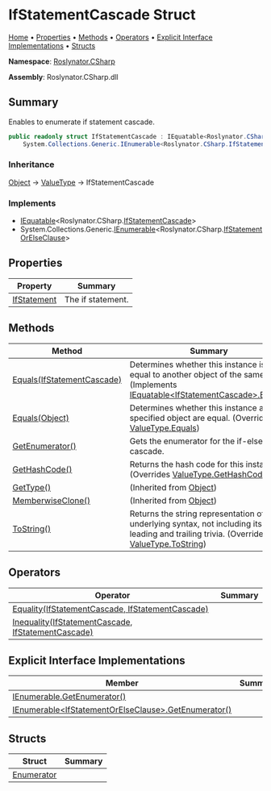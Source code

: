 # IfStatementCascade Struct

[Home](../../../README.md) &#x2022; [Properties](#properties) &#x2022; [Methods](#methods) &#x2022; [Operators](#operators) &#x2022; [Explicit Interface Implementations](#explicit-interface-implementations) &#x2022; [Structs](#structs)

**Namespace**: [Roslynator.CSharp](../README.md)

**Assembly**: Roslynator\.CSharp\.dll

## Summary

Enables to enumerate if statement cascade\.

```csharp
public readonly struct IfStatementCascade : IEquatable<Roslynator.CSharp.IfStatementCascade>,
    System.Collections.Generic.IEnumerable<Roslynator.CSharp.IfStatementOrElseClause>
```

### Inheritance

[Object](https://docs.microsoft.com/en-us/dotnet/api/system.object) &#x2192; [ValueType](https://docs.microsoft.com/en-us/dotnet/api/system.valuetype) &#x2192; IfStatementCascade

### Implements

* [IEquatable](https://docs.microsoft.com/en-us/dotnet/api/system.iequatable-1)\<Roslynator\.CSharp\.[IfStatementCascade](./README.md)>
* System\.Collections\.Generic\.[IEnumerable](https://docs.microsoft.com/en-us/dotnet/api/system.collections.generic.ienumerable-1)\<Roslynator\.CSharp\.[IfStatementOrElseClause](../IfStatementOrElseClause/README.md)>

## Properties

| Property | Summary |
| -------- | ------- |
| [IfStatement](IfStatement/README.md) | The if statement\. |

## Methods

| Method | Summary |
| ------ | ------- |
| [Equals(IfStatementCascade)](Equals/README.md#Roslynator_CSharp_IfStatementCascade_Equals_Roslynator_CSharp_IfStatementCascade_) | Determines whether this instance is equal to another object of the same type\. \(Implements [IEquatable\<IfStatementCascade>.Equals](https://docs.microsoft.com/en-us/dotnet/api/system.iequatable-1.equals)\) |
| [Equals(Object)](Equals/README.md#Roslynator_CSharp_IfStatementCascade_Equals_System_Object_) | Determines whether this instance and a specified object are equal\. \(Overrides [ValueType.Equals](https://docs.microsoft.com/en-us/dotnet/api/system.valuetype.equals)\) |
| [GetEnumerator()](GetEnumerator/README.md) | Gets the enumerator for the if\-else cascade\. |
| [GetHashCode()](GetHashCode/README.md) | Returns the hash code for this instance\. \(Overrides [ValueType.GetHashCode](https://docs.microsoft.com/en-us/dotnet/api/system.valuetype.gethashcode)\) |
| [GetType()](https://docs.microsoft.com/en-us/dotnet/api/system.object.gettype) |  \(Inherited from [Object](https://docs.microsoft.com/en-us/dotnet/api/system.object)\) |
| [MemberwiseClone()](https://docs.microsoft.com/en-us/dotnet/api/system.object.memberwiseclone) |  \(Inherited from [Object](https://docs.microsoft.com/en-us/dotnet/api/system.object)\) |
| [ToString()](ToString/README.md) | Returns the string representation of the underlying syntax, not including its leading and trailing trivia\. \(Overrides [ValueType.ToString](https://docs.microsoft.com/en-us/dotnet/api/system.valuetype.tostring)\) |

## Operators

| Operator | Summary |
| -------- | ------- |
| [Equality(IfStatementCascade, IfStatementCascade)](op_Equality/README.md) | |
| [Inequality(IfStatementCascade, IfStatementCascade)](op_Inequality/README.md) | |

## Explicit Interface Implementations

| Member | Summary |
| ------ | ------- |
| [IEnumerable.GetEnumerator()](System-Collections-IEnumerable-GetEnumerator/README.md) | |
| [IEnumerable\<IfStatementOrElseClause>.GetEnumerator()](System-Collections-Generic-IEnumerable-Roslynator-CSharp-IfStatementOrElseClause--GetEnumerator/README.md) | |

## Structs

| Struct | Summary |
| ------ | ------- |
| [Enumerator](Enumerator/README.md) | |

